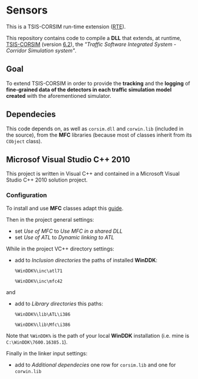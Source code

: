 # Sensors

This is a TSIS-CORSIM run-time extension ([RTE][]).

This repository contains code to compile a **DLL** that extends, at runtime, [TSIS-CORSIM][] (version [6.2][]), the _"Traffic Software Integrated System - Corridor Simulation system"_.

## Goal

To extend TSIS-CORSIM in order to provide the **tracking** and the **logging** of **fine-grained data of the detectors in each traffic simulation model created** with the aforementioned simulator.

## Dependecies

This code depends on, as well as `corsim.dll` and `corwin.lib` (included in the source), from the **MFC** libraries (because most of classes inherit from its `CObject` class).

## Microsof Visual Studio C++ 2010

This project is written in Visual C++ and contained in a Microsoft Visual Studio C++ 2010 solution project.

### Configuration

To install and use **MFC** classes adapt this [guide][].

Then in the project general settings:

+	set _Use of MFC_ to _Use MFC in a shared DLL_
+	set _Use of ATL_ to _Dynamic linking to ATL_

While in the project VC++ directory settings:

+	add to _Inclusion directories_ the paths of installed **WinDDK**:

	`%WinDDK%\inc\atl71`

	`%WinDDK%\inc\mfc42`

and

+	add to _Library directories_ this paths:

	`%WinDDK%\lib\ATL\i386`

	`%WinDDK%\lib\Mfc\i386`


Note that `%WinDDK%` is the path of your local **WinDDK** installation (i.e. mine is `C:\WinDDK\7600.16385.1`).

Finally in the linker input settings:

+	add to _Additional dependecies_ one row for `corsim.lib` and one for `corwin.lib`

[guide]: http://bit.ly/mfc-in-visual-c-express
[RTE]: http://mctrans.ce.ufl.edu/featured/tsis/version6/CORSIMRTE.htm
[6.2]: http://mctrans.ce.ufl.edu/featured/tsis/
[TSIS-CORSIM]: http://ops.fhwa.dot.gov/trafficanalysistools/corsim.htm